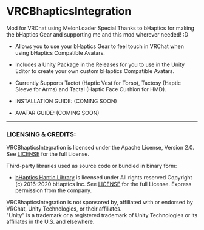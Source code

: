 # VRCBhapticsIntegration
Mod for VRChat using MelonLoader
Special Thanks to bHaptics for making the bHaptics Gear and supporting me and this mod wherever needed! :D

- Allows you to use your bHaptics Gear to feel touch in VRChat when using bHaptics Compatible Avatars.
- Includes a Unity Package in the Releases for you to use in the Unity Editor to create your own custom bHaptics Compatible Avatars.
- Currently Supports Tactot (Haptic Vest for Torso), Tactosy (Haptic Sleeve for Arms) and Tactal (Haptic Face Cushion for HMD).

- INSTALLATION GUIDE: (COMING SOON)

- AVATAR GUIDE: (COMING SOON)

---

### LICENSING & CREDITS:

VRCBhapticsIntegration is licensed under the Apache License, Version 2.0. See [LICENSE](https://github.com/HerpDerpinstine/VRCBhapticsIntegration/blob/master/LICENSE.md) for the full License.

Third-party libraries used as source code or bundled in binary form:
- [bHaptics Haptic Library](https://github.com/bhaptics/haptic-library) is licensed under All rights reserved Copyright (c) 2016-2020 bHaptics Inc. See [LICENSE](https://www.bhaptics.com/legals/terms-and-conditions) for the full License. Express permission from the company.

VRCBhapticsIntegration is not sponsored by, affiliated with or endorsed by VRChat, Unity Technologies, or their affiliates.  
"Unity" is a trademark or a registered trademark of Unity Technologies or its affiliates in the U.S. and elsewhere.